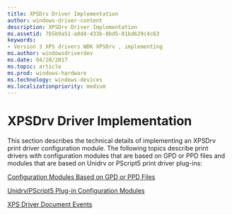 ```yaml
---
title: XPSDrv Driver Implementation
author: windows-driver-content
description: XPSDrv Driver Implementation
ms.assetid: 7b5b9a51-a8d4-433b-8bd5-01bd629c4c63
keywords:
- Version 3 XPS drivers WDK XPSDrv , implementing
ms.author: windowsdriverdev
ms.date: 04/20/2017
ms.topic: article
ms.prod: windows-hardware
ms.technology: windows-devices
ms.localizationpriority: medium
---
```


# XPSDrv Driver Implementation


This section describes the technical details of implementing an XPSDrv print driver configuration module. The following topics describe print drivers with configuration modules that are based on GPD or PPD files and modules that are based on Unidrv or PScript5 print driver plug-ins:

[Configuration Modules Based on GPD or PPD Files](configuration-modules-based-on-gpd-or-ppd-files.md)

[Unidrv/PScript5 Plug-in Configuration Modules](unidrv-pscript5-plug-in-configuration-modules.md)

[XPS Driver Document Events](xps-driver-document-events.md)

 

 




